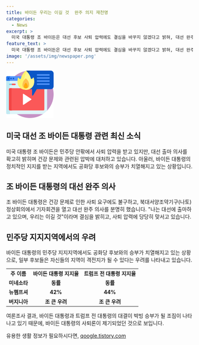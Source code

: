 ```yaml
---
title: 바이든 우리는 이길 것  완주 의지 재천명
categories:
  - News
excerpt: >
  미국 대통령 조 바이든은 대선 후보 사퇴 압력에도 결심을 바꾸지 않겠다고 밝혀, 대선 완주 의사를 재확인했다. 최근 건강과 인지력 저하 문제로 사퇴 요구를 받고 있으며, 민주당 내에서도 우려의 목소리가 나오는 가운데, 바이든 대통령의 지역 지지도가 감소하고 있는 것으로 나타나고 있다. 바이든 대통령과 도널드 트럼프 전 대통령의 대결이 치열한 조짐을 보이며, 여론조사에서 동률로 나타나는 등 바이든 대통령의 승리 가능성이 높다고 여겨지는 주에서도 하향 조정되는 등 상황이 미묘해지고 있다.
feature_text: >
  미국 대통령 조 바이든은 대선 후보 사퇴 압력에도 결심을 바꾸지 않겠다고 밝혀, 대선 완주 의사를 재확인했다. 최근 건강과 인지력 저하 문제로 사퇴 요구를 받고 있으며, 민주당 내에서도 우려의 목소리가 나오는 가운데, 바이든 대통령의 지역 지지도가 감소하고 있는 것으로 나타나고 있다. 바이든 대통령과 도널드 트럼프 전 대통령의 대결이 치열한 조짐을 보이며, 여론조사에서 동률로 나타나는 등 바이든 대통령의 승리 가능성이 높다고 여겨지는 주에서도 하향 조정되는 등 상황이 미묘해지고 있다.
image: '/assets/img/newspaper.png'
---
```


<p><img src="/assets/img/news.png" alt="rentncar 속보" /></p>

<h2 data-ke-size="size26">미국 대선 조 바이든 대통령 관련 최신 소식</h2>

<p data-ke-size="size16">미국 대통령 조 바이든은 민주당 안팎에서 사퇴 압력을 받고 있지만, 대선 출마 의사를 확고히 밝히며 건강 문제와 관련된 압박에 대처하고 있습니다. 아울러, 바이든 대통령의 정치적인 지지를 받는 지역에서도 공화당 후보와의 승부가 치열해지고 있는 상황입니다.</p>

<h2 data-ke-size="size26">조 바이든 대통령의 대선 완주 의사</h2>

<p data-ke-size="size16">조 바이든 대통령은 건강 문제로 인한 사퇴 요구에도 불구하고, 북대서양조약기구(나토) 정상회의에서 기자회견을 열고 대선 완주 의사를 분명히 했습니다. "나는 대선에 출마하고 있으며, 우리는 이길 것"이라며 결심을 밝히고, 사퇴 압력에 당당히 맞서고 있습니다.</p>

<h2 data-ke-size="size26">민주당 지지지역에서의 우려</h2>

<p data-ke-size="size16">바이든 대통령의 민주당 지지지역에서도 공화당 후보와의 승부가 치열해지고 있는 상황으로, 일부 후보들은 자신들의 지역이 격전지가 될 수 있다는 우려를 나타내고 있습니다.</p>

<table>
    <tr>
        <td style="text-align: center; height: 17px;"><b>주 이름</b></td>
        <td style="text-align: center; height: 17px;"><b>바이든 대통령 지지율</b></td>
        <td style="text-align: center; height: 17px;"><b>트럼프 전 대통령 지지율</b></td>
    </tr>
    <tr>
        <td style="text-align: center; height: 17px;"><b>미네소타</b></td>
        <td style="text-align: center; height: 17px;"><b>동률</b></td>
        <td style="text-align: center; height: 17px;"><b>동률</b></td>
    </tr>
    <tr>
        <td style="text-align: center; height: 17px;"><b>뉴햄프셔</b></td>
        <td style="text-align: center; height: 17px;"><b>42%</b></td>
        <td style="text-align: center; height: 17px;"><b>44%</b></td>
    </tr>
    <tr>
        <td style="text-align: center; height: 17px;"><b>버지니아</b></td>
        <td style="text-align: center; height: 17px;"><b>조 큰 우려</b></td>
        <td style="text-align: center; height: 17px;"><b>조 큰 우려</b></td>
    </tr>
</table>

<p data-ke-size="size16">여론조사 결과, 바이든 대통령과 트럼프 전 대통령의 대결이 박빙 승부가 될 조짐이 나타나고 있기 때문에, 바이든 대통령의 사퇴론이 제기되었던 것으로 보입니다.</p>
유용한 생활 정보가 필요하시다면, <a href="https://qoogle.tistory.com" rel="dofollow">qoogle.tistory.com</a>


